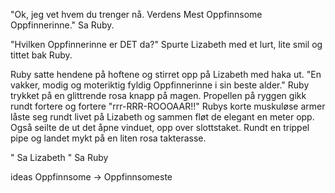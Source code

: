 "Ok, jeg vet hvem du trenger nå. Verdens Mest Oppfinnsome Oppfinnerinne." Sa Ruby.

"Hvilken Oppfinnerinne er DET da?" Spurte Lizabeth med et lurt, lite smil og tittet bak Ruby.

Ruby satte hendene på hoftene og stirret opp på Lizabeth med haka ut. "En vakker, modig og moteriktig fyldig Oppfinnerinne i sin beste alder." Ruby trykket på en glittrende rosa knapp på magen. Propellen på ryggen gikk rundt fortere og fortere "rrr-RRR-ROOOAAR!!" Rubys korte muskuløse armer låste seg rundt livet på Lizabeth og sammen fløt de elegant en meter opp. Også seilte de ut det åpne vinduet, opp over slottstaket. Rundt en trippel pipe og landet mykt på en liten rosa takterasse.









" Sa Lizabeth
" Sa Ruby

ideas
Oppfinnsome -> Oppfinnsomeste